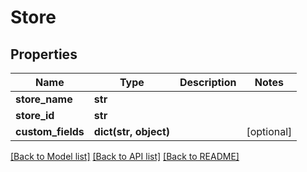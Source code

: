 # Store

## Properties
Name | Type | Description | Notes
------------ | ------------- | ------------- | -------------
**store_name** | **str** |  | 
**store_id** | **str** |  | 
**custom_fields** | **dict(str, object)** |  | [optional] 

[[Back to Model list]](../README.md#documentation-for-models) [[Back to API list]](../README.md#documentation-for-api-endpoints) [[Back to README]](../README.md)


